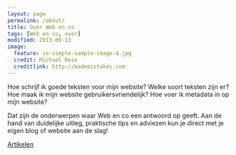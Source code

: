 ```yaml
---
layout: page
permalink: /about/
title: Over Web en co
tags: [Web en co, over]
modified: 2013-09-13
image:
  feature: so-simple-sample-image-4.jpg
  credit: Michael Rose
  creditlink: http://mademistakes.com
---
```


Hoe schrijf ik goede teksten voor mijn website? Welke soort teksten
zijn er? Hoe maak ik mijn website gebruikersvriendelijk? Hoe voer ik
metadata in op mijn website?

Dat zijn de onderwerpen waar Web en co een antwoord op geeft. Aan de
hand van duidelijke uitleg, praktische tips en adviezen kun je direct
met je eigen blog of website aan de slag!

<a markdown="0" href="{{ site.url }}/articles" class="btn">Artikelen</a>

